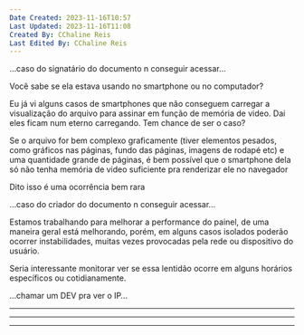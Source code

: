 ```yaml
---
Date Created: 2023-11-16T10:57
Last Updated: 2023-11-16T11:08
Created By: CChaline Reis
Last Edited By: CChaline Reis
---
```

…caso do signatário do documento n conseguir acessar…

  

Você sabe se ela estava usando no smartphone ou no computador?

  

Eu já vi alguns casos de smartphones que não conseguem carregar a visualização do arquivo para assinar em função de memória de video. Dai eles ficam num eterno carregando. Tem chance de ser o caso?

  

Se o arquivo for bem complexo graficamente (tiver elementos pesados, como gráficos nas páginas, fundo das páginas, imagens de rodapé etc) e uma quantidade grande de páginas, é bem possível que o smartphone dela só não tenha memória de video suficiente pra renderizar ele no navegador

  

Dito isso é uma ocorrência bem rara

  

…caso do criador do documento n conseguir acessar…

  

Estamos trabalhando para melhorar a performance do painel, de uma maneira geral está melhorando, porém, em alguns casos isolados poderão ocorrer instabilidades, muitas vezes provocadas pela rede ou dispositivo do usuário.

  

Seria interessante monitorar ver se essa lentidão ocorre em alguns horários específicos ou cotidianamente.

  

…chamar um DEV pra ver o IP…

---

---

---